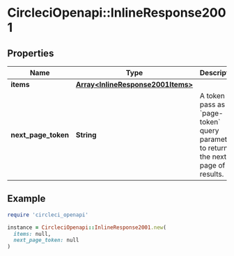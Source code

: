 # CircleciOpenapi::InlineResponse2001

## Properties

| Name | Type | Description | Notes |
| ---- | ---- | ----------- | ----- |
| **items** | [**Array&lt;InlineResponse2001Items&gt;**](InlineResponse2001Items.md) |  |  |
| **next_page_token** | **String** | A token to pass as a &#x60;page-token&#x60; query parameter to return the next page of results. |  |

## Example

```ruby
require 'circleci_openapi'

instance = CircleciOpenapi::InlineResponse2001.new(
  items: null,
  next_page_token: null
)
```

